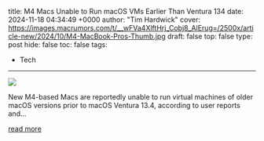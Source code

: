title: M4 Macs Unable to Run macOS VMs Earlier Than Ventura 134
date: 2024-11-18 04:34:49 +0000
author: "Tim Hardwick"
cover: https://images.macrumors.com/t/__wFVa4XlftHrj_Cobj8_AlErug=/2500x/article-new/2024/10/M4-MacBook-Pros-Thumb.jpg
draft: false
top: false
type: post
hide: false
toc: false
tags:
  - Tech
---

![](https://images.macrumors.com/t/__wFVa4XlftHrj_Cobj8_AlErug=/2500x/article-new/2024/10/M4-MacBook-Pros-Thumb.jpg)

New M4-based Macs are reportedly unable to run virtual machines of older macOS versions prior to macOS Ventura 13.4, according to user reports and...

[read more](https://www.macrumors.com/2024/11/18/m4-macs-do-not-run-early-macos-vms/)
